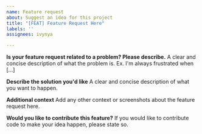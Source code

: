 ```yaml
---
name: Feature request
about: Suggest an idea for this project
title: "[FEAT] Feature Request Here"
labels: ''
assignees: ivynya

---
```


**Is your feature request related to a problem? Please describe.**
A clear and concise description of what the problem is. Ex. I'm always frustrated when [...]

**Describe the solution you'd like**
A clear and concise description of what you want to happen.

**Additional context**
Add any other context or screenshots about the feature request here.

**Would you like to contribute this feature?**
If you would like to contribute code to make your idea happen, please state so.
